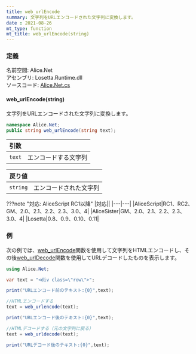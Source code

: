 ```yaml
---
title: web_urlEncode
summary: 文字列をURLエンコードされた文字列に変換します。
date : 2021-08-26
mt_type: function
mt_title: web_urlEncode(string)
---
```


### 定義
名前空間: Alice.Net<br/>
アセンブリ: Losetta.Runtime.dll<br/>
ソースコード: [Alice.Net.cs](https://github.com/WSOFT-Project/Losetta/blob/master/Losetta.Runtime/Alice.Net.cs)

#### web_urlEncode(string)

文字列をURLエンコードされた文字列に変換します。

```cs title="AliceScript"
namespace Alice.Net;
public string web_urlEncode(string text);
```

|引数| |
|-|-|
|`text`| エンコードする文字列|

|戻り値| |
|-|-|
|`string`| エンコードされた文字列|

???note "対応: AliceScript RC1以降"
    |対応||
    |---|---|
    |AliceScript|RC1、RC2、GM、2.0、2.1、2.2、2.3、3.0、4|
    |AliceSister|GM、2.0、2.1、2.2、2.3、3.0、4|
    |Losetta|0.8、0.9、0.10、0.11|

### 例
次の例では、[web_urlEncode](../web_urlencode)関数を使用して文字列をHTMLエンコードし、その後[web_urlDecode](../web_urldecode)関数を使用してURLデコードしたものを表示します。

```cs title="AliceScript"
using Alice.Net;

var text = "<div class=\"row\">";

print("URLエンコード前のテキスト:{0}",text);

//HTMLエンコードする
text = web_urlencode(text);

print("URLエンコード後のテキスト:{0}",text);

//HTMLデコードする（元の文字列に戻る）
text = web_urldecode(text);

print("URLデコード後のテキスト:{0}",text);
```